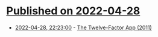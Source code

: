 # [Published on 2022-04-28](index.md)

* [2022-04-28, 22:23:00](https://news.ycombinator.com/item?id=31198956) - [The Twelve-Factor App (2011)](https://12factor.net/)
